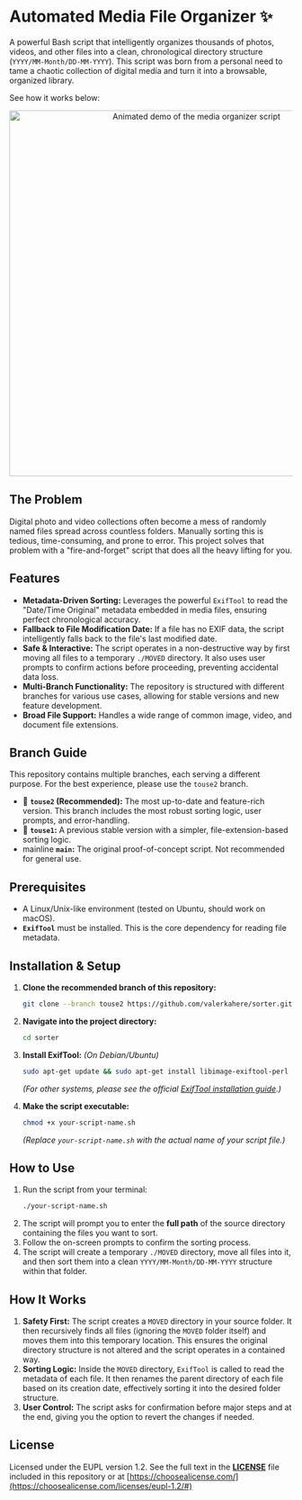 # Automated Media File Organizer ✨

A powerful Bash script that intelligently organizes thousands of photos, videos, and other files into a clean, chronological directory structure (`YYYY/MM-Month/DD-MM-YYYY`). This script was born from a personal need to tame a chaotic collection of digital media and turn it into a browsable, organized library.

See how it works below:
<p align="center">
  <img src="https://www.valerkahere.com/assets/sorter__demo.gif" alt="Animated demo of the media organizer script" width="650">
</p>


## The Problem

Digital photo and video collections often become a mess of randomly named files spread across countless folders. Manually sorting this is tedious, time-consuming, and prone to error. This project solves that problem with a "fire-and-forget" script that does all the heavy lifting for you.

## Features

-   **Metadata-Driven Sorting:** Leverages the powerful `ExifTool` to read the "Date/Time Original" metadata embedded in media files, ensuring perfect chronological accuracy.
-   **Fallback to File Modification Date:** If a file has no EXIF data, the script intelligently falls back to the file's last modified date.
-   **Safe & Interactive:** The script operates in a non-destructive way by first moving all files to a temporary `./MOVED` directory. It also uses user prompts to confirm actions before proceeding, preventing accidental data loss.
-   **Multi-Branch Functionality:** The repository is structured with different branches for various use cases, allowing for stable versions and new feature development.
-   **Broad File Support:** Handles a wide range of common image, video, and document file extensions.

## Branch Guide

This repository contains multiple branches, each serving a different purpose. For the best experience, please use the `touse2` branch.

-   🌳 **`touse2` (Recommended):** The most up-to-date and feature-rich version. This branch includes the most robust sorting logic, user prompts, and error-handling.
-   🌿 **`touse1`:** A previous stable version with a simpler, file-extension-based sorting logic.
-    mainline **`main`:** The original proof-of-concept script. Not recommended for general use.

## Prerequisites

-   A Linux/Unix-like environment (tested on Ubuntu, should work on macOS).
-   **`ExifTool`** must be installed. This is the core dependency for reading file metadata.

## Installation & Setup

1.  **Clone the recommended branch of this repository:**
    ```bash
    git clone --branch touse2 https://github.com/valerkahere/sorter.git
    ```

2.  **Navigate into the project directory:**
    ```bash
    cd sorter
    ```

3.  **Install ExifTool:**
    *(On Debian/Ubuntu)*
    ```bash
    sudo apt-get update && sudo apt-get install libimage-exiftool-perl
    ```
    *(For other systems, please see the official [ExifTool installation guide](https://exiftool.org/install.html).)*

4.  **Make the script executable:**
    ```bash
    chmod +x your-script-name.sh
    ```
    *(Replace `your-script-name.sh` with the actual name of your script file.)*

## How to Use

1.  Run the script from your terminal:
    ```bash
    ./your-script-name.sh
    ```
2.  The script will prompt you to enter the **full path** of the source directory containing the files you want to sort.
3.  Follow the on-screen prompts to confirm the sorting process.
4.  The script will create a temporary `./MOVED` directory, move all files into it, and then sort them into a clean `YYYY/MM-Month/DD-MM-YYYY` structure within that folder.

## How It Works

1.  **Safety First:** The script creates a `MOVED` directory in your source folder. It then recursively finds all files (ignoring the `MOVED` folder itself) and moves them into this temporary location. This ensures the original directory structure is not altered and the script operates in a contained way.
2.  **Sorting Logic:** Inside the `MOVED` directory, `ExifTool` is called to read the metadata of each file. It then renames the parent directory of each file based on its creation date, effectively sorting it into the desired folder structure.
3.  **User Control:** The script asks for confirmation before major steps and at the end, giving you the option to revert the changes if needed.

## License

Licensed under the EUPL version 1.2.
See the full text in the **[LICENSE](https://github.com/valerkahere/sorter/blob/main/LICENSE)** file included in this repository or at [https://choosealicense.com/](https://choosealicense.com/licenses/eupl-1.2/#)

